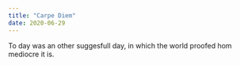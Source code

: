 ```yaml
---
title: "Carpe Diem"
date: 2020-06-29
---
```


To day was an other suggesfull day, in which the world proofed hom mediocre it is.
